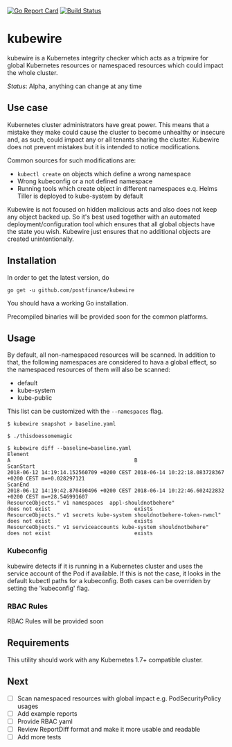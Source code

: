 [![Go Report Card](https://goreportcard.com/badge/github.com/postfinance/kubewire)](https://goreportcard.com/badge/github.com/postfinance/kubewire)
[![Build Status](https://travis-ci.org/postfinance/kubewire.svg?branch=master)](https://travis-ci.org/postfinance/kubewire)

# kubewire
kubewire is a Kubernetes integrity checker which acts as a tripwire for global
Kubernetes resources or namespaced resources which could impact the
whole cluster.

*Status*: Alpha, anything can change at any time

## Use case
Kubernetes cluster administrators have great power. This means that
a mistake they make could cause the cluster to become unhealthy or insecure and,
as such, could impact any or all tenants sharing the cluster. Kubewire does not 
prevent mistakes but it is intended to notice modifications.

Common sources for such modifications are:
* `kubectl create` on objects which define a wrong namespace
* Wrong kubeconfig or a not defined namespace
* Running tools which create object in different namespaces e.q. Helms Tiller is deployed to kube-system by default

Kubewire is not focused on hidden malicious acts and also does not keep any
object backed up. So it's best used together with an automated deployment/configuration
tool which ensures that all global objects have the state you wish. Kubewire
just ensures that no additional objects are created unintentionally.

## Installation
In order to get the latest version, do
```
go get -u github.com/postfinance/kubewire
```

You should hava a working Go installation.

Precompiled binaries will be provided soon for the common platforms.

## Usage
By default, all non-namespaced resources will be scanned. In addition to that,
the following namespaces are considered to hava a global effect, so the namespaced
resources of them will also be scanned:
- default
- kube-system
- kube-public

This list can be customized with the `--namespaces` flag.

```
$ kubewire snapshot > baseline.yaml

$ ./thisdoessomemagic

$ kubewire diff --baseline=baseline.yaml
Element                                                                 A                                        B
ScanStart                                                               2018-06-12 14:19:14.152560709 +0200 CEST 2018-06-14 10:22:18.083728367 +0200 CEST m=+0.028297121
ScanEnd                                                                 2018-06-12 14:19:42.870490496 +0200 CEST 2018-06-14 10:22:46.602422832 +0200 CEST m=+28.546991607
ResourceObjects." v1 namespaces  appl-shouldnotbehere"                  does not exist                           exists
ResourceObjects." v1 secrets kube-system shouldnotbehere-token-rwmcl"   does not exist                           exists
ResourceObjects." v1 serviceaccounts kube-system shouldnotbehere"       does not exist                           exists
```

### Kubeconfig
kubewire detects if it is running in a Kubernetes cluster and uses the service account
of the Pod if available. If this is not the case, it looks in the default kubectl
paths for a kubeconfig. Both cases can be overriden by setting the 'kubeconfig' flag.

### RBAC Rules
RBAC Rules will be provided soon

## Requirements
This utility should work with any Kubernetes 1.7+ compatible cluster.

## Next

- [ ] Scan namespaced resources with global impact e.g. PodSecurityPolicy usages
- [ ] Add example reports
- [ ] Provide RBAC yaml
- [ ] Review ReportDiff format and make it more usable and readable
- [ ] Add more tests
